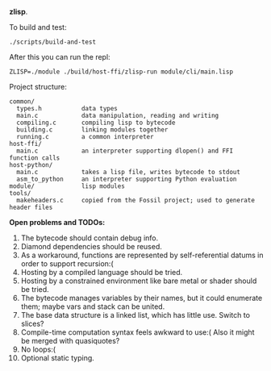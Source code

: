 **zlisp**.

To build and test:
```
./scripts/build-and-test
```

After this you can run the repl:
```
ZLISP=./module ./build/host-ffi/zlisp-run module/cli/main.lisp
```

Project structure:
```
common/
  types.h           data types
  main.c            data manipulation, reading and writing
  compiling.c       compiling lisp to bytecode
  building.c        linking modules together
  running.c         a common interpreter
host-ffi/
  main.c            an interpreter supporting dlopen() and FFI function calls
host-python/
  main.c            takes a lisp file, writes bytecode to stdout
  asm_to_python     an interpreter supporting Python evaluation
module/             lisp modules
tools/
  makeheaders.c     copied from the Fossil project; used to generate header files
```

**Open problems and TODOs:**
1) The bytecode should contain debug info.
2) Diamond dependencies should be reused.
3) As a workaround, functions are represented by self-referential datums in order to support recursion:(
4) Hosting by a compiled language should be tried.
5) Hosting by a constrained environment like bare metal or shader should be tried.
6) The bytecode manages variables by their names, but it could enumerate them; maybe vars and stack can be united.
7) The base data structure is a linked list, which has little use. Switch to slices?
8) Compile-time computation syntax feels awkward to use:( Also it might be merged with quasiquotes?
9) No loops:(
10) Optional static typing.
